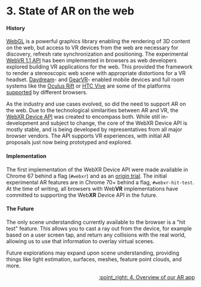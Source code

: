 # 3. State of AR on the web
#### History
[WebGL](https://developer.mozilla.org/docs/Web/API/WebGL_API) is a powerful graphics library enabling the rendering of 
3D content on the web, but access to VR devices from the web are necessary for discovery, refresh rate synchronization 
and positioning. The experimental [WebVR 1.1 API](https://developer.mozilla.org/en-US/docs/Web/API/WebVR_API) has been 
implemented in browsers as web developers explored building VR applications for the web. This provided the framework to 
render a stereoscopic web scene with appropriate distortions for a VR headset. [Daydream](https://vr.google.com/daydream/)- 
and [GearVR](http://www.samsung.com/global/galaxy/gear-vr/)- enabled mobile devices and full room systems like the 
[Oculus Rift](https://www.oculus.com/rift/) or [HTC Vive](https://www.vive.com/) are some of the platforms 
[supported](https://webvr.info/) by different browsers.

As the industry and use cases evolved, so did the need to support AR on the web. Due to the technological similarities 
between AR and VR, the [WebXR Device API](https://immersive-web.github.io/webxr/) was created to encompass both. While 
still in-development and subject to change, the core of the WebXR Device API is mostly stable, and is being developed 
by representatives from all major browser vendors. The API supports VR experiences, with initial AR proposals just now 
being prototyped and explored.

#### Implementation
The first implementation of the WebXR Device API were made available in Chrome 67 behind a flag (`#webxr`) and as an 
[origin trial](https://github.com/GoogleChrome/OriginTrials). The initial experimental AR features are in Chrome 70+ 
behind a flag, `#webxr-hit-test`. At the time of writing, all browsers with Web**VR** implementations have committed to 
supporting the Web**XR** Device API in the future.

#### The Future
The only scene understanding currently available to the browser is a "hit test" feature. This allows you to cast a ray 
out from the device, for example based on a user screen tap, and return any collisions with the real world, allowing us 
to use that information to overlay virtual scenes.

Future explorations may expand upon scene understanding, providing things like light estimation, surfaces, meshes, 
feature point clouds, and more.



<div align="right"><a href="#" align="left">:point_right: 4. Overview of our AR app</a></div>

